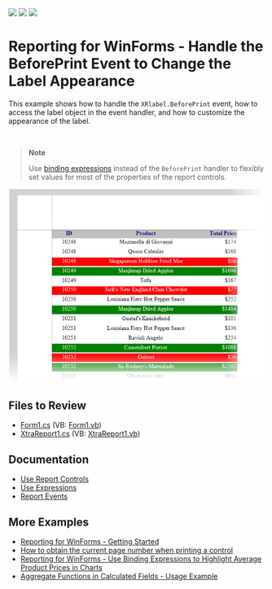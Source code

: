 <!-- default badges list -->
![](https://img.shields.io/endpoint?url=https://codecentral.devexpress.com/api/v1/VersionRange/128598874/22.2.3%2B)
[![](https://img.shields.io/badge/Open_in_DevExpress_Support_Center-FF7200?style=flat-square&logo=DevExpress&logoColor=white)](https://supportcenter.devexpress.com/ticket/details/E928)
[![](https://img.shields.io/badge/📖_How_to_use_DevExpress_Examples-e9f6fc?style=flat-square)](https://docs.devexpress.com/GeneralInformation/403183)
<!-- default badges end -->
# Reporting for WinForms - Handle the BeforePrint Event to Change the Label Appearance


This example shows how to handle the `XRlabel.BeforePrint` event, how to access the label object in the event handler, and how to customize the appearance of the label.

![]()

> **Note**
> 
> Use [binding expressions](https://docs.devexpress.com/XtraReports/403357/detailed-guide-to-devexpress-reporting/use-expressions/expressions-overview) instead of the `BeforePrint` handler  to flexibly set values for most of the properties of the report controls.

![](Images/screenshot.png)
## Files to Review

* [Form1.cs](./CS/Form1.cs) (VB: [Form1.vb](./VB/Form1.vb))
* [XtraReport1.cs](./CS/XtraReport1.cs) (VB: [XtraReport1.vb](./VB/XtraReport1.vb))

## Documentation

- [Use Report Controls](https://docs.devexpress.com/XtraReports/2605/detailed-guide-to-devexpress-reporting/use-report-controls)
- [Use Expressions](https://docs.devexpress.com/XtraReports/120091/detailed-guide-to-devexpress-reporting/use-expressions)
- [Report Events](https://docs.devexpress.com/XtraReports/7345/detailed-guide-to-devexpress-reporting/reporting-api/create-reports-in-code/report-events)

## More Examples

- [Reporting for WinForms - Getting Started](https://github.com/DevExpress-Examples/Reporting_getting-started-xtrareports-e5144)
- [How to obtain the current page number when printing a control](https://github.com/DevExpress-Examples/Reporting_how-to-obtain-the-current-page-number-when-printing-a-control-e1952)
- [Reporting for WinForms - Use Binding Expressions to Highlight Average Product Prices in Charts](https://github.com/DevExpress-Examples/reporting-binding-expressions-in-charts)
- [Aggregate Functions in Calculated Fields - Usage Example](https://github.com/DevExpress-Examples/reporting-aggregated-function-calculated-field)




